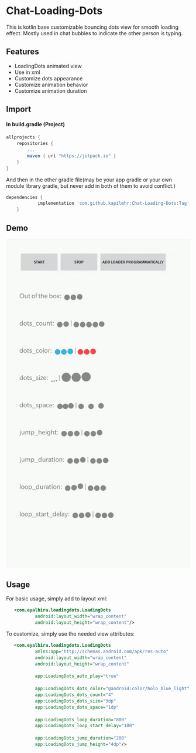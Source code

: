 # Chat-Loading-Dots
This is kotlin base customizable bouncing dots view for smooth loading effect. Mostly used in chat bubbles to indicate the other person is typing.

## Features

 - LoadingDots animated view
 - Use in xml
 - Customize dots appearance
 - Customize animation behavior
 - Customize animation duration

## Import

#### In build.gradle (Project)

``` gradle
allprojects {
    repositories {
        ...
        maven { url "https://jitpack.io" }
    }
}
``` 

And then in the other gradle file(may be your app gradle or your own module library gradle, but never add in both of them to avoid conflict.)

``` gradle
dependencies {
	        implementation 'com.github.kapilmhr:Chat-Loading-Dots:Tag'
	}
```

## Demo

![](sample/tuts.gif)


## Usage

For basic usage, simply add to layout xml:

 ```xml
    <com.eyalbira.loadingdots.LoadingDots
            android:layout_width="wrap_content"
            android:layout_height="wrap_content"/>
 ```

To customize, simply use the needed view attributes:

 ```xml
    <com.eyalbira.loadingdots.LoadingDots
            xmlns:app="http://schemas.android.com/apk/res-auto"
            android:layout_width="wrap_content"
            android:layout_height="wrap_content"

            app:LoadingDots_auto_play="true"

            app:LoadingDots_dots_color="@android:color/holo_blue_light"
            app:LoadingDots_dots_count="4"
            app:LoadingDots_dots_size="3dp"
            app:LoadingDots_dots_space="1dp"

            app:LoadingDots_loop_duration="800"
            app:LoadingDots_loop_start_delay="100"

            app:LoadingDots_jump_duration="200"
            app:LoadingDots_jump_height="4dp"/>
 ```
